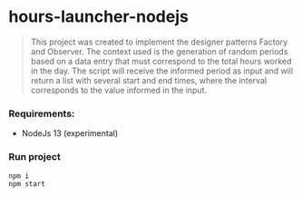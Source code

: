 # hours-launcher-nodejs
> This project was created to implement the designer patterns Factory and Observer. The context used is the generation of random periods based on a data entry that must correspond to the total hours worked in the day. The script will receive the informed period as input and will return a list with several start and end times, where the interval corresponds to the value informed in the input.

### Requirements:
- NodeJs 13 (experimental)

### Run project
```
npm i
npm start
```